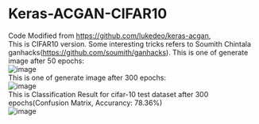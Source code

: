 # Keras-ACGAN-CIFAR10
Code Modified from https://github.com/lukedeo/keras-acgan,  
This is CIFAR10 version. Some interesting tricks refers to Soumith Chintala ganhacks(https://github.com/soumith/ganhacks). 
This is one of generate image after 50 epochs:  
![image](https://github.com/King-Of-Knights/Keras-ACGAN-CIFAR10/blob/master/generated_50.png)  
This is one of generate image after 300 epochs:  
![image](https://github.com/King-Of-Knights/Keras-ACGAN-CIFAR10/blob/master/generated_300.png)  
This is Classification Result for cifar-10 test dataset after 300 epochs(Confusion Matrix, Accurancy: 78.36%)  
![image](https://github.com/King-Of-Knights/Keras-ACGAN-CIFAR10/blob/master/Confusion_Matrix.png)  
